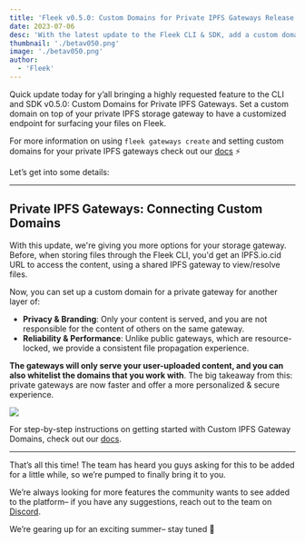 ```yaml
---
title: 'Fleek v0.5.0: Custom Domains for Private IPFS Gateways Release'
date: 2023-07-06
desc: 'With the latest update to the Fleek CLI & SDK, add a custom domain on top of your private IPFS storage gateway for an extra layer of branding, personalization, and security'
thumbnail: './betav050.png'
image: './betav050.png'
author:
  - 'Fleek'
---
```


Quick update today for y’all bringing a highly requested feature to the CLI and SDK v0.5.0: Custom Domains for Private IPFS Gateways. Set a custom domain on top of your private IPFS storage gateway to have a customized endpoint for surfacing your files on Fleek.

For more information on using `fleek gateways create` and setting custom domains for your private IPFS gateways check out our [docs](https://fleek.xyz/docs/platform/gateways/) ⚡

Let’s get into some details:

---

## Private IPFS Gateways: Connecting Custom Domains

With this update, we're giving you more options for your storage gateway. Before, when storing files through the Fleek CLI, you'd get an IPFS.io.cid URL to access the content, using a shared IPFS gateway to view/resolve files.

Now, you can set up a custom domain for a private gateway for another layer of:

- **Privacy & Branding**: Only your content is served, and you are not responsible for the content of others on the same gateway.
- **Reliability & Performance**: Unlike public gateways, which are resource-locked, we provide a consistent file propagation experience.

**The gateways will only serve your user-uploaded content, and you can also whitelist the domains that you work with**. The big takeaway from this: private gateways are now faster and offer a more personalized & secure experience.

![](https://storage.fleek-internal.com/27a60cdd-37d3-480c-ae88-3ad4ca886b13-bucket/pgggdemo.gif)

For step-by-step instructions on getting started with Custom IPFS Gateway Domains, check out our [docs](https://fleek.xyz/docs/platform/gateways/).

---

That’s all this time! The team has heard you guys asking for this to be added for a little while, so we’re pumped to finally bring it to you.

We’re always looking for more features the community wants to see added to the platform– if you have any suggestions, reach out to the team on [Discord](https://discord.gg/fleek).

We’re gearing up for an exciting summer– stay tuned 🤙
